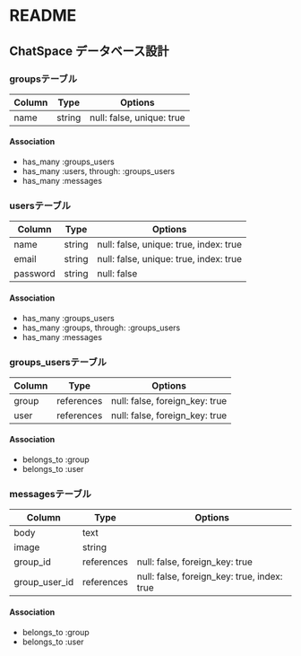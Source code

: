 # README

## ChatSpace データベース設計

### groupsテーブル
|Column|Type  |Options                  |
|------|------|-------------------------|
|name  |string|null: false, unique: true|
#### Association
- has_many :groups_users
- has_many :users, through: :groups_users
- has_many :messages

### usersテーブル
|Column  |Type  |Options                               |
|--------|------|--------------------------------------|
|name    |string|null: false, unique: true, index: true|
|email   |string|null: false, unique: true, index: true|
|password|string|null: false                           |
#### Association
- has_many :groups_users
- has_many :groups, through: :groups_users
- has_many :messages

### groups_usersテーブル
|Column|Type      |Options                       |
|------|----------|------------------------------|
|group |references|null: false, foreign_key: true|
|user  |references|null: false, foreign_key: true|
#### Association
- belongs_to :group
- belongs_to :user

### messagesテーブル
|Column       |Type      |Options                                    |
|-------------|----------|-------------------------------------------|
|body         |text      |                                           |
|image        |string    |                                           |
|group_id     |references|null: false, foreign_key: true             |
|group_user_id|references|null: false, foreign_key: true, index: true|
#### Association
- belongs_to :group
- belongs_to :user
